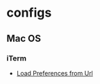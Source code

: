 # configs

## Mac OS

### iTerm

* [Load Preferences from Url](https://stackoverflow.com/questions/22943676/how-to-export-iterm2-profiles)
